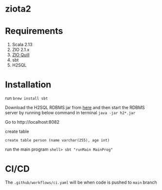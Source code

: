 # ziota2

# Requirements
1. Scala 2.13
2. ZIO 2.1.x
3. [ZIO Quill](https://github.com/zio/zio-quill)
3. sbt
4. H2SQL

# Installation
run
`brew install sbt`

Download the H2SQL RDBMS jar from [here](https://search.maven.org/remotecontent?filepath=com/h2database/h2/2.3.232/h2-2.3.232.jar) and then start the RDBMS server by running below command in terminal
`java -jar h2*.jar`

Go to http://localhost:8082

create table 
```
create table person (name varchar(255), age int)
``` 

run the main program
`shell> sbt "runMain MainProg"`

# CI/CD
The `.github/workflows/ci.yaml` will be when code is pushed to `main` branch
